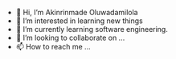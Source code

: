- 👋 Hi, I’m Akinrinmade Oluwadamilola
- 👀 I’m interested in learning new things 
- 🌱 I’m currently learning software engineering.
- 💞️ I’m looking to collaborate on ...
- 📫 How to reach me ...

<!---
Becca615/Becca615 is a ✨ special ✨ repository because its `README.md` (this file) appears on your GitHub profile.
You can click the Preview link to take a look at your changes.
--->
